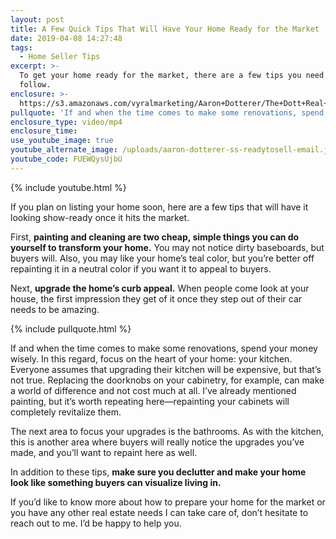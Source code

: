 ```yaml
---
layout: post
title: A Few Quick Tips That Will Have Your Home Ready for the Market
date: 2019-04-08 14:27:48
tags:
  - Home Seller Tips
excerpt: >-
  To get your home ready for the market, there are a few tips you need to
  follow.
enclosure: >-
  https://s3.amazonaws.com/vyralmarketing/Aaron+Dotterer/The+Dott+Real+Estate+Group-+A+Few+Quick+Tips+That+Will+Have+Your+Home+Ready+for+the+Market.mp4
pullquote: 'If and when the time comes to make some renovations, spend your money wisely.'
enclosure_type: video/mp4
enclosure_time:
use_youtube_image: true
youtube_alternate_image: /uploads/aaron-dotterer-ss-readytosell-email.jpg
youtube_code: FUEWQysUjbU
---
```


{% include youtube.html %}

If you plan on listing your home soon, here are a few tips that will have it looking show-ready once it hits the market.&nbsp;

First, **painting and cleaning are two cheap, simple things you can do yourself to transform your home.** You may not notice dirty baseboards, but buyers will. Also, you may like your home’s teal color, but you’re better off repainting it in a neutral color if you want it to appeal to buyers.&nbsp;

Next, **upgrade the home’s curb appeal.** When people come look at your house, the first impression they get of it once they step out of their car needs to be amazing.&nbsp;

{% include pullquote.html %}

If and when the time comes to make some renovations, spend your money wisely. In this regard, focus on the heart of your home: your kitchen. Everyone assumes that upgrading their kitchen will be expensive, but that’s not true. Replacing the doorknobs on your cabinetry, for example, can make a world of difference and not cost much at all. I’ve already mentioned painting, but it’s worth repeating here—repainting your cabinets will completely revitalize them.&nbsp;

The next area to focus your upgrades is the bathrooms. As with the kitchen, this is another area where buyers will really notice the upgrades you’ve made, and you’ll want to repaint here as well.&nbsp;

In addition to these tips, **make sure you declutter and make your home look like something buyers can visualize living in.&nbsp;**

If you’d like to know more about how to prepare your home for the market or you have any other real estate needs I can take care of, don’t hesitate to reach out to me. I’d be happy to help you.&nbsp;